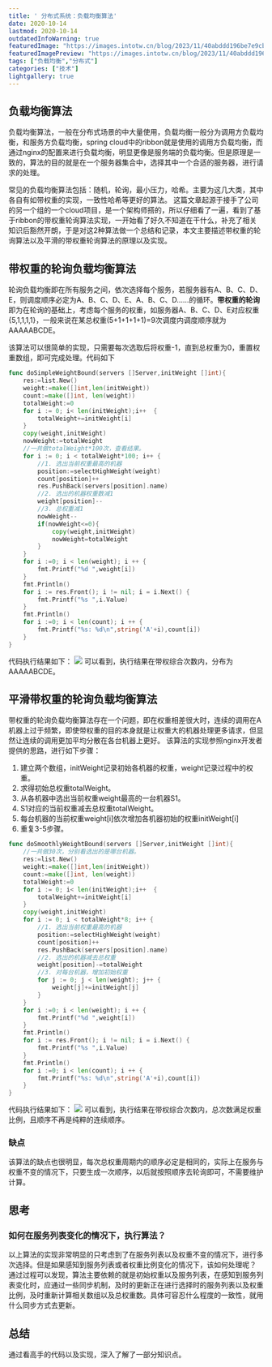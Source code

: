 ```yaml
---
title: ' 分布式系统：负载均衡算法'
date: 2020-10-14
lastmod: 2020-10-14
outdatedInfoWarning: true
featuredImage: "https://images.intotw.cn/blog/2023/11/40abddd196be7e9cb79b83534d4983a4.webp"
featuredImagePreview: "https://images.intotw.cn/blog/2023/11/40abddd196be7e9cb79b83534d4983a4.webp"
tags: ["负载均衡","分布式"]
categories: ["技术"]
lightgallery: true
---
```




## 负载均衡算法
负载均衡算法，一般在分布式场景的中大量使用，负载均衡一般分为调用方负载均衡，和服务方负载均衡，spring cloud中的ribbon就是使用的调用方负载均衡，而通过nginx的配置来进行负载均衡，明显更像是服务端的负载均衡。但是原理是一致的，算法的目的就是在一个服务器集合中，选择其中一个合适的服务器，进行请求的处理。

常见的负载均衡算法包括：随机，轮询，最小压力，哈希。主要为这几大类，其中各自有如带权重的实现，一致性哈希等更好的算法。
这篇文章起源于接手了公司的另一个组的一个cloud项目，是一个架构师搭的，所以仔细看了一遍，看到了基于ribbon的带权重轮询算法实现，一开始看了好久不知道在干什么，补充了相关知识后豁然开朗，于是对这2种算法做一个总结和记录，本文主要描述带权重的轮询算法以及平滑的带权重轮询算法的原理以及实现。

## 带权重的轮询负载均衡算法
轮询负载均衡即在所有服务之间，依次选择每个服务，若服务器有A、B、C、D、E，则调度顺序必定为A、B、C、D、E、A、B、C、D……的循环。**带权重的轮询**即为在轮询的基础上，考虑每个服务的权重，如服务器A、B、C、D、E对应权重{5,1,1,1,1}，一般来说在某总权重(5+1+1+1+1)=9次调度内调度顺序就为AAAAABCDE。

该算法可以很简单的实现，只需要每次选取后将权重-1，直到总权重为0，重置权重数组，即可完成处理。代码如下

```go
func doSimpleWeightBound(servers []Server,initWeight []int){
	res:=list.New()
	weight:=make([]int,len(initWeight))
	count:=make([]int, len(weight))
	totalWeight:=0
	for i := 0; i< len(initWeight);i++  {
		totalWeight+=initWeight[i]
	}
	copy(weight,initWeight)
    nowWeight:=totalWeight
    //一共做totalWeight*100次，查看结果。
	for i := 0; i < totalWeight*100; i++ {
		//1. 选出当前权重最高的机器
		position:=selectHighWeight(weight)
		count[position]++
		res.PushBack(servers[position].name)
		//2. 选出的机器权重数减1
		weight[position]--
		//3. 总权重减1
		nowWeight--
		if(nowWeight<=0){
			copy(weight,initWeight)
			nowWeight=totalWeight
		}
	}
	for i :=0; i < len(weight); i ++ {
		fmt.Printf("%d ",weight[i])
	}
	fmt.Println()
	for i := res.Front(); i != nil; i = i.Next() {
		fmt.Printf("%s ",i.Value)
	}
	fmt.Println()
	for i :=0; i < len(count); i ++ {
		fmt.Printf("%s: %d\n",string('A'+i),count[i])
	}
}
```
代码执行结果如下：
![](https://images.intotw.cn/blog/2023/09/1568b93852ff6094689091da31c0054c.jpg)
可以看到，执行结果在带权综合次数内，分布为AAAAABCDE。

## 平滑带权重的轮询负载均衡算法
带权重的轮询负载均衡算法存在一个问题，即在权重相差很大时，连续的调用在A机器上过于频繁，即使带权重的目的本身就是让权重大的机器处理更多请求，但显然让连续的调用更加平均分散在各台机器上更好。
该算法的实现参照nginx开发者提供的思路，进行如下步骤：
1. 建立两个数组，initWeight记录初始各机器的权重，weight记录过程中的权重。
2. 求得初始总权重totalWeight。
3. 从各机器中选出当前权重weight最高的一台机器S1。
4. S1对应的当前权重减去总权重totalWeight。
5. 每台机器的当前权重weight[i]依次增加各机器初始的权重initWeight[i]
6. 重复3-5步骤。
```go
func doSmoothlyWeightBound(servers []Server,initWeight []int){
	//一共做30次，分别看选出的是哪台机器。
	res:=list.New()
	weight:=make([]int,len(initWeight))
	count:=make([]int, len(weight))
	totalWeight:=0
	for i := 0; i< len(initWeight);i++  {
		totalWeight+=initWeight[i]
	}
	copy(weight,initWeight)
	for i := 0; i < totalWeight*8; i++ {
		//1. 选出当前权重最高的机器
		position:=selectHighWeight(weight)
		count[position]++
		res.PushBack(servers[position].name)
		//2. 选出的机器减去总权重
		weight[position]-=totalWeight
		//3. 对每台机器，增加初始权重
		for j := 0; j < len(weight); j++ {
			weight[j]+=initWeight[j]
		}
	}
	for i :=0; i < len(weight); i ++ {
		fmt.Printf("%d ",weight[i])
	}
	fmt.Println()
	for i := res.Front(); i != nil; i = i.Next() {
		fmt.Printf("%s ",i.Value)
	}
	fmt.Println()
	for i :=0; i < len(count); i ++ {
		fmt.Printf("%s: %d\n",string('A'+i),count[i])
	}
}
```
代码执行结果如下：
![](https://images.intotw.cn/blog/2023/09/66c791a7707ae8c046abfbe9eea0df2a.jpeg)
可以看到，执行结果在带权综合次数内，总次数满足权重比例，且顺序不再是纯粹的连续顺序。

### 缺点
该算法的缺点也很明显，每次总权重周期内的顺序必定是相同的，实际上在服务与权重不变的情况下，只要生成一次顺序，以后就按照顺序去轮询即可，不需要维护计算。
## 思考
### 如何在服务列表变化的情况下，执行算法？
以上算法的实现非常明显的只考虑到了在服务列表以及权重不变的情况下，进行多次选择。但是如果感知到服务列表或者权重比例变化的情况下，该如何处理呢？
通过过程可以发现，算法主要依赖的就是初始权重以及服务列表，在感知到服务列表变化时，应通过一些同步机制，及时的更新正在进行选择时的服务列表以及权重比例，及时重新计算相关数组以及总权重数。具体可容忍什么程度的一致性，就用什么同步方式去更新。

## 总结
通过看高手的代码以及实现，深入了解了一部分知识点。
